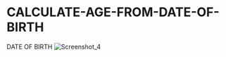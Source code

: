 # CALCULATE-AGE-FROM-DATE-OF-BIRTH
DATE OF BIRTH
![Screenshot_4](https://user-images.githubusercontent.com/60524669/205184229-ccfb724b-fbca-4270-bb56-e86e7986b592.png)
